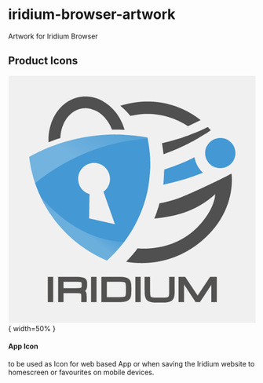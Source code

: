 # iridium-browser-artwork
Artwork for Iridium Browser

## Product Icons #
![App Icon](https://github.com/iridium-browser/artwork/blob/master/product-icon_RGB/iridium-app_icon.png "App Icon"){ width=50% }
#### App Icon #
to be used as Icon for web based App or when saving the Iridium website to homescreen or favourites on mobile devices.
